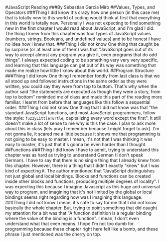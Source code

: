 #JavaScript Reading
###By Sebastian Garcia Miro
##Values, Types, and Operators
###Thing I did know
It's crazy how one person (in this case me) that is totally new to this world of coding would think at first that everything in this world is totally new. Personally I was not expecting to find something new in the first chapter I would read about JavaScript, and I'm glad I did. The thing I knew from this chapter was four types of JavaScript values (numbers, strings, Booleans, and undefined values) and to be honest I have no idea how I knew that.
###Thing I did not know
One thing that caught be by surpirse (or at least one of them) was that "JavaScript goes out of its way to accept almost any program you give it, even programs that do odd things". I always expected coding to be something very very very specific, and learning that this language can get out of its way was something that made me realize how little I know about this world.
##Program Structure
###Thing I did know
One thing I remember fondly from last class is that we all stood up and followed instructions in the same order as they were written, you could say they were from top to buttom. That's why when the author said "the statements are executed as though they were a story, from top to bottom" reminded me of class and made this part of the reading more familiar. I learnt from before that languages like this follow a sequential order.
###Thing I did not know
One thing that I did not know was that "the standard JavaScript functions, and most JavaScript programmers, follow the style: `fuzzyLittleTurtle`; capitalizing every word except the first". It still doesn't make a lot of sense to me why is this the case. I plan to ask more about this in class (lets pray I remember because I might forget to ask). I'm not gonna lie, it scared me a little because it shows me that programming is not going to be easy to master. I mean, it's not that I was thinking it was easy to master, it's just that it's gonna be even harder than I thought.
##Functions
###Thing I did know
I have to admit, trying to understand this chapter was as hard as trying to understand German (I don't speak German). I have to say that there is no single thing that I already knew from this chapter. However, there is a thing that I didn't exactly "knew" but I was kind of expecting it. The author mentioned that "JavaScript distinguishes not just global and local bindings. Blocks and functions can be created inside other blocks and functions, producing multiple degrees of locality". I was expecting this because I imagine Javascript as this huge and universal way to program, and imagining that it's not limited by the global or local bindings seems right regarding how was I imagining this language.
###Thing I did not know
I mean, it's safe to say for me that I did not know basically the whole chapter. But, trying to point something that did caught my attention for a bit was that "A function definition is a regular binding where the value of the binding is a function". I mean, I don't even understand what that even means. I hope I'm not too dumb for programming because these chapter right here felt like a bomb, and these phrase I just mentioned was the cherry on top.